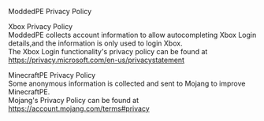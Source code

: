 ModdedPE Privacy Policy<br>

Xbox Privacy Policy<br>
ModdedPE collects account information to allow autocompleting Xbox Login details,and the information is only used to login Xbox.<br>
The Xbox Login functionality's privacy policy can be found at https://privacy.microsoft.com/en-us/privacystatement <br>

MinecraftPE Privacy Policy<br>
Some anonymous information is collected and sent to Mojang to improve MinecraftPE.<br>
Mojang's Privacy Policy can be found at https://account.mojang.com/terms#privacy <br>